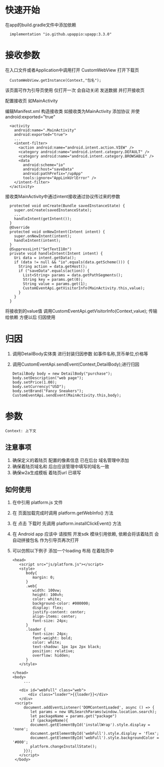 #  快速开始
   在app的build.gradle文件中添加依赖

      implementation "io.github.upappio:upapp:3.3.0"
   
# 接收参数

   在入口文件或者Application中调用打开 CustomWebView 打开下载页

      CustomWebView.getInstance(Context,"包名");

   该页面可作为引导页使用 仅打开一次  会自动关闭 发送数据 并打开接收页

   配置接收页 如MainActivity

   编辑Manifest.xml
   构造接收类  如接收类为MainActivity 添加协议 并使 android:exported="true"

      <activity
        android:name=".MainActivity"
        android:exported="true">
        ...
        <intent-filter>
          <action android:name="android.intent.action.VIEW" />
          <category android:name="android.intent.category.DEFAULT" />
          <category android:name="android.intent.category.BROWSABLE" />
          <data
            android:scheme="io"
            android:host="saveData"
            android:pathPrefix="/upApp"
            tools:ignore="AppLinkUrlError" />
        </intent-filter>
      </activity>
      
   接收类MainActivity中通过intent接收通过协议传过来的参数
   
      protected void onCreate(Bundle savedInstanceState) {
        super.onCreate(savedInstanceState);
        ...
        handleIntent(getIntent());
      }
      @Override
      protected void onNewIntent(Intent intent) {
        super.onNewIntent(intent);
        handleIntent(intent);
      }
      @SuppressLint("SetTextI18n")
      private void handleIntent(Intent intent) {
        Uri data = intent.getData();
        if (data != null && "io".equals(data.getScheme())) {
          String action = data.getHost();
          if ("saveData".equals(action)) {
            List<String> params = data.getPathSegments();
            String key = params.get(0);
            String value = params.get(1);
            CustomEventApi.getVisitorInfo(MainActivity.this,value);
          }
        }
      }
      
  将接收到的value值 调用CustomEventApi.getVisitorInfo(Context,value); 传输给依赖 方便以后 归因使用
   
# 归因
 
1. 调用DetailBody实体类 进行封装归因参数 如事件名称,货币单位,价格等
2. 调用CustomEventApi.sendEvent(Context,DetailBody);进行归因
   
       DetailBody body = new DetailBody("purchase");
       body.setDescription("web page");
       body.setPrice(1.00);
       body.setCurrency("USD");
       body.setBrand("Fancy Sneakers");
       CustomEventApi.sendEvent(MainActivity.this,body);

# 参数 
    Context: 上下文


## 注意事项

1. 确保定义的着陆页 配置的像素信息 已在后台 域名管理中添加
2. 确保着陆页域名和 后台应该管理中填写的域名一致
3. 确保w2a生成模板 着陆页url 已填写

## 如何使用

1.  在<head>中引用 platform.js 文件
2.  在 页面加载完成时调用 platform.getWebInfo() 方法
3.  在 点击 下载时 先调用 platform.installClickEvent() 方法
4.  在 Android app 应该中 请按照 开发sdk 模块引用依赖, 依赖会将该着陆页 会自动拼接包名 作为引导页再次打开 
5.  可以仿照以下例子 添加一个loading 布局 在着陆页中 
 
        <head>
           <script src="js/platform.js"></script>
           <style>
              body{
                 margin: 0;
              }
              .web{
                 width: 100vw;
                 height: 100vh;
                 color: white;
                 background-color: #000000;
                 display: flex;
                 justify-content: center;
                 align-items: center;
                 font-size: 24px;
              }
              .loader {
                 font-size: 24px;
                 font-weight: bold;
                 color: white;
                 text-shadow: 1px 1px 2px black;
                 position: relative;
                 overflow: hidden;
              }
           </style>
    
        </head>
        <body>
             ...

           <div id="webFull" class="web">
               <div class="loader">{{loader}}</div>
           </div>
         <script>
             document.addEventListener('DOMContentLoaded', async () => {
                let params = new URLSearchParams(window.location.search);
                let packageName = params.get("package")
                if (packageName){
                document.getElementById('installWrap').style.display = 'none';
                document.getElementById('webFull').style.display = 'flex';
                document.getElementById('webFull').style.backgroundColor = '#000';
                platform.changeInstallState();
             }});
           </script>
         </body>




 
